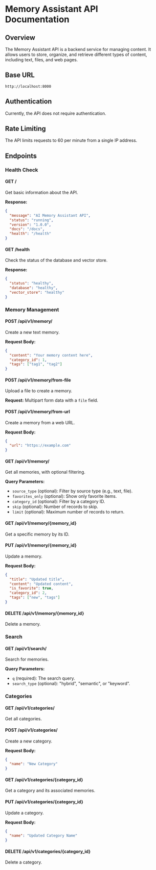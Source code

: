 # Memory Assistant API Documentation

## Overview

The Memory Assistant API is a backend service for managing content. It allows users to store, organize, and retrieve different types of content, including text, files, and web pages.

## Base URL

`http://localhost:8000`

## Authentication

Currently, the API does not require authentication.

## Rate Limiting

The API limits requests to 60 per minute from a single IP address.

## Endpoints

### Health Check

#### GET /

Get basic information about the API.

**Response:**
```json
{
  "message": "AI Memory Assistant API",
  "status": "running",
  "version": "1.0.0",
  "docs": "/docs",
  "health": "/health"
}
```

#### GET /health

Check the status of the database and vector store.

**Response:**
```json
{
  "status": "healthy",
  "database": "healthy",
  "vector_store": "healthy"
}
```

### Memory Management

#### POST /api/v1/memory/

Create a new text memory.

**Request Body:**
```json
{
  "content": "Your memory content here",
  "category_id": 1,
  "tags": ["tag1", "tag2"]
}
```

#### POST /api/v1/memory/from-file

Upload a file to create a memory.

**Request:** Multipart form data with a `file` field.

#### POST /api/v1/memory/from-url

Create a memory from a web URL.

**Request Body:**
```json
{
  "url": "https://example.com"
}
```

#### GET /api/v1/memory/

Get all memories, with optional filtering.

**Query Parameters:**
-   `source_type` (optional): Filter by source type (e.g., text, file).
-   `favorites_only` (optional): Show only favorite items.
-   `category_id` (optional): Filter by a category ID.
-   `skip` (optional): Number of records to skip.
-   `limit` (optional): Maximum number of records to return.

#### GET /api/v1/memory/{memory_id}

Get a specific memory by its ID.

#### PUT /api/v1/memory/{memory_id}

Update a memory.

**Request Body:**
```json
{
  "title": "Updated title",
  "content": "Updated content",
  "is_favorite": true,
  "category_id": 2,
  "tags": ["new", "tags"]
}
```

#### DELETE /api/v1/memory/{memory_id}

Delete a memory.

### Search

#### GET /api/v1/search/

Search for memories.

**Query Parameters:**
-   `q` (required): The search query.
-   `search_type` (optional): "hybrid", "semantic", or "keyword".

### Categories

#### GET /api/v1/categories/

Get all categories.

#### POST /api/v1/categories/

Create a new category.

**Request Body:**
```json
{
  "name": "New Category"
}
```

#### GET /api/v1/categories/{category_id}

Get a category and its associated memories.

#### PUT /api/v1/categories/{category_id}

Update a category.

**Request Body:**
```json
{
  "name": "Updated Category Name"
}
```

#### DELETE /api/v1/categories/{category_id}

Delete a category.